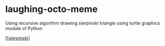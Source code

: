 # laughing-octo-meme
Using recursive algorithm drawing sierpinski triangle using turtle graphics module of Python

[![sierpinski]](https://github.com/raj911tx/sierpinski_triangle_animation/blob/main/sierpinski_video.mp4)
